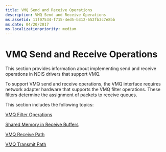 ```yaml
---
title: VMQ Send and Receive Operations
description: VMQ Send and Receive Operations
ms.assetid: 11f07534-f715-4ed5-b312-652fb3c7e8bb
ms.date: 04/20/2017
ms.localizationpriority: medium
---
```


# VMQ Send and Receive Operations





This section provides information about implementing send and receive operations in NDIS drivers that support VMQ.

To support VMQ send and receive operations, the VMQ interface requires network adapter hardware that supports the VMQ filter operations. These filters determine the assignment of packets to receive queues.

This section includes the following topics:

[VMQ Filter Operations](vmq-filter-operations.md)

[Shared Memory in Receive Buffers](shared-memory-in-receive-buffers.md)

[VMQ Receive Path](vmq-receive-path.md)

[VMQ Transmit Path](vmq-transmit-path.md)

 

 





